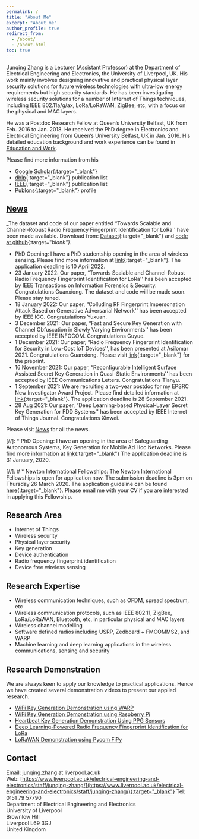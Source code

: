 ```yaml
---
permalink: /
title: "About Me"
excerpt: "About me"
author_profile: true
redirect_from:
  - /about/
  - /about.html
toc: true
---
```


Junqing Zhang is a Lecturer (Assistant Professor) at the Department of Electrical Engineering and Electronics, the University of Liverpool, UK. His work mainly involves designing innovative and practical physical layer security solutions for future wireless technologies with ultra-low energy requirements but high security standards. He has been investigating wireless security solutions for a number of Internet of Things techniques, including IEEE 802.11a/g/ax, LoRa/LoRaWAN, ZigBee, etc, with a focus on the physical and MAC layers.

He was a Postdoc Research Fellow at Queen’s University Belfast, UK from Feb. 2016 to Jan. 2018. He received the PhD degree in Electronics and Electrical Engineering from Queen’s University Belfast, UK in Jan. 2016. His detailed education background and work experience can be found in [Education and Work](/edu-work-experience/).

Please find more information from his 
* [Google Scholar](https://scholar.google.com/citations?user=MIPbyQ0AAAAJ&hl=en){:target="_blank"}
* [dblp](https://dblp.uni-trier.de/pers/hd/z/Zhang:Junqing){:target="_blank"} publication list
* [IEEE](https://ieeexplore.ieee.org/author/37085438201){:target="_blank"} publication list
* [Publons](https://publons.com/researcher/3021376/junqing-zhang/){:target="_blank"} profile



## [News](/news/)
_The dataset and code of our paper entitled “Towards Scalable and Channel-Robust Radio Frequency Fingerprint Identification for LoRa'' have been made available. Download from: [Dataset](https://ieee-dataport.org/open-access/lorarffidataset){:target="_blank"} and [code at github](https://github.com/gxhen/LoRa_RFFI){:target="_blank"}._
* PhD Opening: I have a PhD studentship opening in the area of wireless sensing. Please find more information at [link](https://www.findaphd.com/phds/project/deep-learning-enhanced-wireless-sensing/?p142480=){:target="_blank"}. The application deadline is 10 April 2022.
* 23 January 2022: Our paper, “Towards Scalable and Channel-Robust Radio Frequency Fingerprint Identification for LoRa'' has been accepted by IEEE Transactions on Information Forensics & Security. Congratulations Guanxiong. The dataset and code will be made soon. Please stay tuned.
* 18 January 2022: Our paper, “Colluding RF Fingerprint Impersonation Attack Based on Generative Adversarial Network'' has been accepted by IEEE ICC. Congratulations Yuxuan.
* 3 December 2021: Our paper, “Fast and Secure Key Generation with Channel Obfuscation in Slowly Varying Environments'' has been accepted by IEEE INFOCOM. Congratulations Guyue.
* 1 December 2021: Our paper, “Radio Frequency Fingerprint Identification for Security in Low-Cost IoT Devices'', has been presented at Asilomar 2021. Congratulations Guanxiong. Please visit [link](https://arxiv.org/abs/2111.14275){:target="_blank"} for the preprint.
* 16 November 2021: Our paper, “Reconfigurable Intelligent Surface Assisted Secret Key Generation in Quasi-Static Environments'' has been accepted by IEEE Communications Letters. Congratulations Tianyu.
* 1 September 2021: We are recruiting a two-year postdoc for my EPSRC New Investigator Award Project. Please find detailed information at [link](https://my.corehr.com/pls/ulivrecruit/erq_jobspec_version_4.display_form?p_company=1&p_internal_external=E&p_display_in_irish=N&p_process_type=&p_applicant_no=&p_form_profile_detail=&p_display_apply_ind=Y&p_refresh_search=Y&p_recruitment_id=033567){:target="_blank"}. The application deadline is 28 September 2021.
* 28 Aug 2021: Our paper, “Deep Learning-based Physical-Layer Secret Key Generation for FDD Systems'' has been accepted by IEEE Internet of Things Journal. Congratulations Xinwei.

Please visit [News](/news/) for all the news.


[//]: * PhD Opening: I have an opening in the area of Safeguarding Autonomous Systems, Key Generation for Mobile Ad Hoc Networks. Please find more information at [link](https://www.liverpool.ac.uk/study/postgraduate-research/studentships/key-generation-for-mobile-ad-hoc-networks/){:target="_blank"} The application deadline is 31 January, 2020.



[//]: # * Newton International Fellowships: The Newton International Fellowships is open for application now. The submission deadline is 3pm on Thursday 26 March 2020. The application guideline can be found [here](https://royalsociety.org/grants-schemes-awards/grants/newton-international/){:target="_blank"}. Please email me with your CV if you are interested in applying this Fellowship.


## Research Area
* Internet of Things
* Wireless security
* Physical layer security
* Key generation
* Device authentication
* Radio frequency fingerprint identification
* Device free wireless sensing

## Research Expertise
* Wireless communication techniques, such as OFDM, spread spectrum, etc
* Wireless communication protocols, such as IEEE 802.11, ZigBee, LoRa/LoRaWAN, Bluetooth, etc, in particular physical and MAC layers
* Wireless channel modelling
* Software defined radios including USRP, Zedboard + FMCOMMS2, and WARP
* Machine learning and deep learning applications in the wireless communications, sensing and security

## Research Demonstration
We are always keen to apply our knowledge to practical applications. Hence we have created several demonstration videos to present our applied research.
* [WiFi Key Generation Demonstration using WARP](/demo-keygen-warp/)
* [WiFi Key Generation Demonstration using Raspberry Pi](/demo-keygen-rpi/)
* [Heartbeat Key Generation Demonstration Using PPG Sensors](/demo-keygen-heartbeat-ppg/)
* [Deep Learning-Powered Radio Frequency Fingerprint Identification for LoRa](/teaching/demo-fyp-2020-rffi-lora/)
* [LoRaWAN Demonstration using Pycom FiPy](/demo-lorawan-fipy/)

## Contact
Email: junqing.zhang at liverpool.ac.uk  
Web: [https://www.liverpool.ac.uk/electrical-engineering-and-electronics/staff/junqing-zhang/](https://www.liverpool.ac.uk/electrical-engineering-and-electronics/staff/junqing-zhang/){:target="_blank"}
Tel: 0151 79 57790  
Department of Electrical Engineering and Electronics  
University of Liverpool  
Brownlow Hill  
Liverpool L69 3GJ  
United Kingdom
